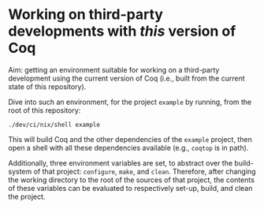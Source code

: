 # Working on third-party developments with *this* version of Coq

Aim: getting an environment suitable for working on a third-party development
using the current version of Coq (i.e., built from the current state of this
repository).

Dive into such an environment, for the project `example` by running, from the
root of this repository:

    ./dev/ci/nix/shell example

This will build Coq and the other dependencies of the `example` project, then
open a shell with all these dependencies available (e.g., `coqtop` is in path).

Additionally, three environment variables are set, to abstract over the
build-system of that project: `configure`, `make`, and `clean`. Therefore, after
changing the working directory to the root of the sources of that project, the
contents of these variables can be evaluated to respectively set-up, build, and
clean the project.
